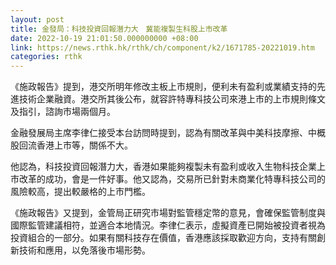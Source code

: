 ```yaml
---
layout: post
title: 金發局：科技投資回報潛力大　冀能複製生科股上市改革
date: 2022-10-19 21:01:50.000000000 +08:00
link: https://news.rthk.hk/rthk/ch/component/k2/1671785-20221019.htm
categories: rthk
---
```


《施政報告》提到，港交所明年修改主板上市規則，便利未有盈利或業績支持的先進技術企業融資。港交所其後公布，就容許特專科技公司來港上市的上市規則條文及指引，諮詢市場兩個月。

金融發展局主席李律仁接受本台訪問時提到，認為有關改革與中美科技摩擦、中概股回流香港上市等，關係不大。

他認為，科技投資回報潛力大，香港如果能夠複製未有盈利或收入生物科技企業上市改革的成功，會是一件好事。他又認為，交易所已針對未商業化特專科技公司的風險較高，提出較嚴格的上市門檻。

《施政報告》又提到，金管局正研究市場對監管穩定幣的意見，會確保監管制度與國際監管建議相符，並適合本地情況。李律仁表示，虛擬資產已開始被投資者視為投資組合的一部分。如果有關科技存在價值，香港應該採取歡迎方向，支持有關創新技術和應用，以免落後市場形勢。
